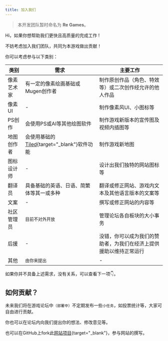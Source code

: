 ```yaml
---
title: 加入我们
---
```


> 本开发团队暂时命名为 **Re Games**。

Hi，如果你想帮助我们更快且高质量的完成工作 !

不妨考虑加入我们团队，共同为本游戏做出贡献！

你可以考虑参与以下类别：

| 类别     | 需求 | 主要工作 |
| -------- | --- | ------ |
| 像素艺术家 | 有一定的像素绘画基础或Mugen创作者 | 制作原创作品（角色、特效等）或二次创作经允许的他人作品 |
| 像素UI    | - | 制作像素风UI、小图标等 |
| PS创作    | 会使用PS或AI等其他绘图软件 | 制作游戏新版本的宣传图及视频内插图等 |
| 地图创作者 | 会使用基础的[Tiled](https://www.mapeditor.org){target="_blank"}软件功能 | 制作游戏新地图 |
| 图标设计师 | - | 设计出我们独特的网站图标等 |
| 翻译员    | 具备基础的英语、日语、简繁体等其一或多种 | 翻译或修正网站、游戏内文本及其他语言版本的文案等 |  |
| 文案      | - | 撰写或修正网站的内容等 |
| 社区管理员 | `目前不对外开放` | 管理论坛各自板块的大小事务 |
| 后援      | - | 没错，你可以成为我们的赞助者，为我们在经济上提供援助以维持正常运行 |
| 其他      | `由你来提出` | - |

如果你并不具备上述需求，没有关系，可以查看下一项👇。

## 如何贡献？

未来我们将在游戏论坛中`（部署中）`不定期发布一些`小任务`，如投票统计等，大家可自由进行贡献。

你也可以在论坛内向我们提出你的想法、修改意见等。

也可以在GitHub上fork此[网站项目](https://github.com/real-re/nsv2-website){target="_blank"}，参与网站的撰写。

